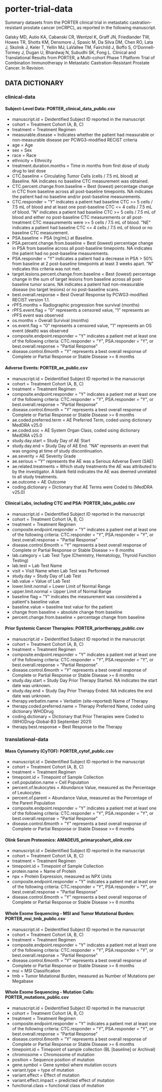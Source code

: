 # porter-trial-data
Summary datasets from the PORTER clinical trial in metastatic castration-resistant prostate cancer (mCRPC), as reported in the following manuscript. 

Galsky MD, Autio KA, Cabanski CR, Wentzel K, Graff JN, Friedlander TW, Howes TR, Shotts KM, Densmore J, Spasic M, Da Silva DM, Chen RO, Lata J, Skolnik J, Keler T, Yellin MJ, LaVallee TM, Fairchild J, Boffo S, O'Donnell-Tormey J, Dugan U, Bhardwaj N, Subudhi SK, Fong L. Clinical and Translational Results from PORTER, a Multi-cohort Phase 1 Platform Trial of Combination Immunotherapy in Metastatic Castration-Resistant Prostate Cancer. In Revision.

## DATA DICTIONARY
### clinical-data
#### Subject-Level Data: PORTER_clinical_data_public.csv
* manuscript.id = Deidentified Subject ID reported in the manuscript
* cohort = Treatment Cohort (A, B, C)
* treatment = Treatment Regimen
* measurable.disease = Indicates whether the patient had measurable or non-measurable disease per PCWG3-modified RECIST criteria
* age	= Age
* sex	= Sex
* race = Race
* ethnicity	= Ethnicity
* treatment.duration.months = Time in months from first dose of study drug to last dose
* CTC.baseline = Circulating Tumor Cells (cells / 7.5 mL blood) at Baseline. NA indicates no baseline CTC measurement was obtained.
* CTC.percent.change.from.baseline =  Best (lowest) percentage change in CTC from baseline across all post-baseline timepoints. NA indicates the patient had no baseline and/or post-baseline measurements.
* CTC.responder = "Y" indicates a patient had baseline CTC >= 5 cells / 7.5 mL of blood and at least one post-baseline CTC <= 4 cells / 7.5 mL of blood. "N" indicates a patient had baseline CTC >= 5 cells / 7.5 mL of blood and either no post-baseline CTC measurements or all post-treatment CTC measurements were >= 5 cells / 7.5 mL of blood. "NE" indicates a patient had baseline CTC <= 4 cells / 7.5 mL of blood or no baseline CTC measurement.
* PSA.baseline = PSA (ng/mL) at Baseline. 
* PSA.percent.change.from.baseline =  Best (lowest) percentage change in PSA from baseline across all post-baseline timepoints. NA indicates the patient had no post-baseline measurements.
* PSA.responder = "Y" indicates a patient had a decrease in PSA > 50% from baseline at 2 post-baseline timepoints at least 3 weeks apart. "N" indicates this criteria was not met.
* target.lesions.percent.change.from.baseline = Best (lowest) percentage change in the sum of target lesions from baseline across all post-baseline tumor scans. NA indicates a patient had non-measurable disease (no target lesions) or no post-baseline scans.
* best.overall.response = Best Overall Response by PCWG3-modified RECIST version 1.1.
* rPFS.months = Radiographic progression free survival (months)
* rPFS.event.flag = "0" represents a censored value, "1" represents an rPFS event was observed
* os.months = Overall Survival (months)
* os.event.flag = "0" represents a censored value, "1" represents an OS event (death) was observed
* composite.endpoint.responder = "Y" indicates a patient met at least one of the following criteria: CTC.responder = "Y", PSA.responder = "Y", or best.overall.response = "Partial Response"
* disease.control.6month = "Y" represents a best overall response of Complete or Partial Response or Stable Disease >= 6 months


#### Adverse Events: PORTER_ae_public.csv
* manuscript.id = Deidentified Subject ID reported in the manuscript
* cohort = Treatment Cohort (A, B, C)
* treatment = Treatment Regimen
* composite.endpoint.responder = "Y" indicates a patient met at least one of the following criteria: CTC.responder = "Y", PSA.responder = "Y", or best.overall.response = "Partial Response"
* disease.control.6month = "Y" represents a best overall response of Complete or Partial Response or Stable Disease >= 6 months
* ae.coded.preferred.term = AE Preferred Term, coded using dictionary MedDRA v25.0
* ae.coded.soc = AE System Organ Class, coded using dictionary MedDRA v25.0
* study.day.start = Study Day of AE Start
* study.day.end = Study Day of AE End. "NA" represents an event that was ongoing at time of study discontinuation.
* ae.severity = AE Severity Grade
* ae.serious = "Y" represents the AE was a Serious Adverse Event (SAE)
* ae.related.treatments = Which study treatments the AE was attributed to by the investigator. A blank field indicates the AE was deemed unrelated to all study treatments. 
* ae.outcome = AE Outcome
* coding.dictionary = Dictionary that AE Terms were Coded to (MedDRA v25.0)
  

#### Clinical Labs, including CTC and PSA: PORTER_labs_public.csv
* manuscript.id = Deidentified Subject ID reported in the manuscript
* cohort = Treatment Cohort (A, B, C)
* treatment = Treatment Regimen
* composite.endpoint.responder = "Y" indicates a patient met at least one of the following criteria: CTC.responder = "Y", PSA.responder = "Y", or best.overall.response = "Partial Response"
* disease.control.6month = "Y" represents a best overall response of Complete or Partial Response or Stable Disease >= 6 months
* lab.category = Lab Test Type (Chemistry, Hematology, Thyroid Function Testing)
* lab.test = Lab Test Name
* visit = Visit Name when Lab Test was Performed
* study.day = Study Day of Lab Test
* lab.value = Value of Lab Test
* lower.limit.normal = Lower Limit of Normal Range
* upper.limit.normal = Upper Limit of Normal Range
* baseline flag = "Y" indicates the measurement was considered a patient's baseline value
* baseline.value = baseline test value for the patient
* change from baseline = absolute change from baseline
* percent.change.from.baseline = percentage change from baseline


#### Prior Systemic Cancer Therapies: PORTER_priortherapy_public.csv
* manuscript.id = Deidentified Subject ID reported in the manuscript
* cohort = Treatment Cohort (A, B, C)
* treatment = Treatment Regimen
* composite.endpoint.responder = "Y" indicates a patient met at least one of the following criteria: CTC.responder = "Y", PSA.responder = "Y", or best.overall.response = "Partial Response"
* disease.control.6month = "Y" represents a best overall response of Complete or Partial Response or Stable Disease >= 6 months
* study.day.start = Study Day Prior Therapy Started. NA indicates the start date was unknown.
* study.day.end = Study Day Prior Therapy Ended. NA indicates the end date was unknown.
* therapy.verbatim.name = Verbatim (site-reported) Name of Therapy
* therapy.coded.preferred.name = Therapy Preferred Name, coded using dictionary WHODrug
* coding.dictionary = Dictionary that Prior Therapies were Coded to (WHODrug-Global-B3 September 2021)
* therapy.best.response = Best Response to the Therapy


### translational-data
#### Mass Cytometry (CyTOF): PORTER_cytof_public.csv
* manuscript.id = Deidentified Subject ID reported in the manuscript
* cohort = Treatment Cohort (A, B, C)
* treatment = Treatment Regimen
* timepoint.id = Timepoint of Sample Collection
* cell.population.name = Cell Population
* percent.of.leukocytes = Abundance Value, measured as the Percentage of Leukocytes
* percent.of.parent = Abundance Value, measured as the Percentage of the Parent Population
* composite.endpoint.responder = "Y" indicates a patient met at least one of the following criteria: CTC.responder = "Y", PSA.responder = "Y", or best.overall.response = "Partial Response"
* disease.control.6month = "Y" represents a best overall response of Complete or Partial Response or Stable Disease >= 6 months


#### Olink Serum Proteomics: AMADEUS_primarycohort_olink.csv
* manuscript.id = Deidentified Subject ID reported in the manuscript
* cohort = Treatment Cohort (A, B, C)
* treatment = Treatment Regimen
* timepoint.id = Timepoint of Sample Collection
* protein.name = Name of Protein
* npx = Protein Expression, measured as NPX Units
* composite.endpoint.responder = "Y" indicates a patient met at least one of the following criteria: CTC.responder = "Y", PSA.responder = "Y", or best.overall.response = "Partial Response"
* disease.control.6month = "Y" represents a best overall response of Complete or Partial Response or Stable Disease >= 6 months


#### Whole Exome Sequencing - MSI and Tumor Mutational Burden: PORTER_msi_tmb_public.csv
* manuscript.id = Deidentified Subject ID reported in the manuscript
* cohort = Treatment Cohort (A, B, C)
* treatment = Treatment Regimen
* composite.endpoint.responder = "Y" indicates a patient met at least one of the following criteria: CTC.responder = "Y", PSA.responder = "Y", or best.overall.response = "Partial Response"
* disease.control.6month = "Y" represents a best overall response of Complete or Partial Response or Stable Disease >= 6 months
* msi = MSI Classification
* tmb = Tumor Mutational Burden, measured as Number of Mutations per Megabase


#### Whole Exome Sequencing - Mutation Calls: PORTER_mutations_public.csv
* manuscript.id = Deidentified Subject ID reported in the manuscript
* cohort = Treatment Cohort (A, B, C)
* treatment = Treatment Regimen
* composite.endpoint.responder = "Y" indicates a patient met at least one of the following criteria: CTC.responder = "Y", PSA.responder = "Y", or best.overall.response = "Partial Response"
* disease.control.6month = "Y" represents a best overall response of Complete or Partial Response or Stable Disease >= 6 months
* timepoint.id = Timepoint of sample collection (BL [baseline] or Archival)
* chromosome = Chromosome of mutation
* position = Sequence position of mutation
* gene.symbol = Gene symbol where mutation occurs
* variant.type = type of mutation
* variant.effect = Effect of mutation
* variant.effect.impact = predicted effect of mutation
* functional.class = functional class of mutation


